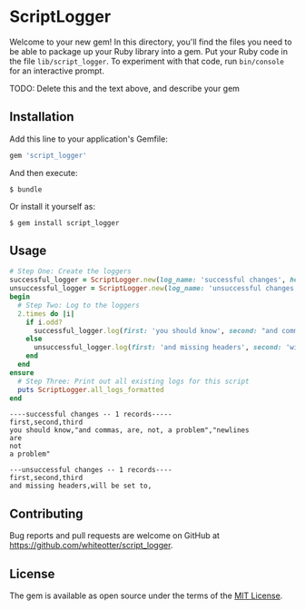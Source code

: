 # ScriptLogger

Welcome to your new gem! In this directory, you'll find the files you need to be able to package up your Ruby library into a gem. Put your Ruby code in the file `lib/script_logger`. To experiment with that code, run `bin/console` for an interactive prompt.

TODO: Delete this and the text above, and describe your gem

## Installation

Add this line to your application's Gemfile:

```ruby
gem 'script_logger'
```

And then execute:

    $ bundle

Or install it yourself as:

    $ gem install script_logger

## Usage

```ruby
# Step One: Create the loggers
successful_logger = ScriptLogger.new(log_name: 'successful changes', headers: [:first, :second, :third])
unsuccessful_logger = ScriptLogger.new(log_name: 'unsuccessful changes', headers: [:first, :second, :third])
begin
  # Step Two: Log to the loggers
  2.times do |i|
    if i.odd?
      successful_logger.log(first: 'you should know', second: "and commas, are, not, a problem", third: "newlines\nare\nnot\na problem")
    else
      unsuccessful_logger.log(first: 'and missing headers', second: 'will be set to') # `nil`
    end
  end
ensure
  # Step Three: Print out all existing logs for this script
  puts ScriptLogger.all_logs_formatted
end
```

```
----successful changes -- 1 records-----
first,second,third
you should know,"and commas, are, not, a problem","newlines
are
not
a problem"

---unsuccessful changes -- 1 records----
first,second,third
and missing headers,will be set to,
```

## Contributing

Bug reports and pull requests are welcome on GitHub at https://github.com/whiteotter/script_logger.


## License

The gem is available as open source under the terms of the [MIT License](http://opensource.org/licenses/MIT).

